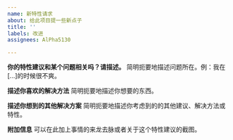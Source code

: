 ```yaml
---
name: 新特性请求
about: 给此项目提一些新点子
title: ''
labels: 改进
assignees: AlPha5130

---
```


**你的特性建议和某个问题相关吗？请描述。**
简明扼要地描述问题所在。例：我在[...]的时候很不爽。

**描述你喜欢的解决方法**
简明扼要地描述你想要的东西。

**描述你想到的其他解决方案**
简明扼要地描述你考虑到的的其他建议、解决方法或特性。

**附加信息**
可以在此加上事情的来龙去脉或者关于这个特性建议的截图。
